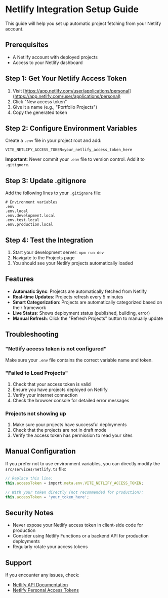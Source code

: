 # Netlify Integration Setup Guide

This guide will help you set up automatic project fetching from your Netlify account.

## Prerequisites

- A Netlify account with deployed projects
- Access to your Netlify dashboard

## Step 1: Get Your Netlify Access Token

1. Visit [https://app.netlify.com/user/applications/personal](https://app.netlify.com/user/applications/personal)
2. Click "New access token"
3. Give it a name (e.g., "Portfolio Projects")
4. Copy the generated token

## Step 2: Configure Environment Variables

Create a `.env` file in your project root and add:

```env
VITE_NETLIFY_ACCESS_TOKEN=your_netlify_access_token_here
```

**Important**: Never commit your `.env` file to version control. Add it to `.gitignore`.

## Step 3: Update .gitignore

Add the following lines to your `.gitignore` file:

```
# Environment variables
.env
.env.local
.env.development.local
.env.test.local
.env.production.local
```

## Step 4: Test the Integration

1. Start your development server: `npm run dev`
2. Navigate to the Projects page
3. You should see your Netlify projects automatically loaded

## Features

- **Automatic Sync**: Projects are automatically fetched from Netlify
- **Real-time Updates**: Projects refresh every 5 minutes
- **Smart Categorization**: Projects are automatically categorized based on their framework
- **Live Status**: Shows deployment status (published, building, error)
- **Manual Refresh**: Click the "Refresh Projects" button to manually update

## Troubleshooting

### "Netlify access token is not configured"

Make sure your `.env` file contains the correct variable name and token.

### "Failed to Load Projects"

1. Check that your access token is valid
2. Ensure you have projects deployed on Netlify
3. Verify your internet connection
4. Check the browser console for detailed error messages

### Projects not showing up

1. Make sure your projects have successful deployments
2. Check that the projects are not in draft mode
3. Verify the access token has permission to read your sites

## Manual Configuration

If you prefer not to use environment variables, you can directly modify the `src/services/netlify.ts` file:

```typescript
// Replace this line:
this.accessToken = import.meta.env.VITE_NETLIFY_ACCESS_TOKEN;

// With your token directly (not recommended for production):
this.accessToken = 'your_token_here';
```

## Security Notes

- Never expose your Netlify access token in client-side code for production
- Consider using Netlify Functions or a backend API for production deployments
- Regularly rotate your access tokens

## Support

If you encounter any issues, check:
- [Netlify API Documentation](https://docs.netlify.com/api/get-started/)
- [Netlify Personal Access Tokens](https://docs.netlify.com/api/get-started/#personal-access-tokens) 